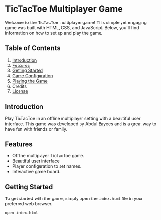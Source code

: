 # TicTacToe Multiplayer Game

Welcome to the TicTacToe multiplayer game! This simple yet engaging game was built with HTML, CSS, and JavaScript. Below, you'll find information on how to set up and play the game.

## Table of Contents
1. [Introduction](#introduction)
2. [Features](#features)
3. [Getting Started](#getting-started)
4. [Game Configuration](#game-configuration)
5. [Playing the Game](#playing-the-game)
6. [Credits](#credits)
7. [License](#license)

## Introduction<a name="introduction"></a>
Play TicTacToe in an offline multiplayer setting with a beautiful user interface. This game was developed by Abdul Bayees and is a great way to have fun with friends or family.

## Features<a name="features"></a>
- Offline multiplayer TicTacToe game.
- Beautiful user interface.
- Player configuration to set names.
- Interactive game board.

## Getting Started<a name="getting-started"></a>
To get started with the game, simply open the `index.html` file in your preferred web browser.

```bash
open index.html
